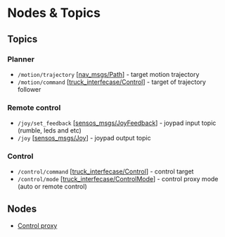 # Nodes & Topics

## Topics

### Planner
- `/motion/trajectory` [[nav_msgs/Path]([nav_msgs/Path](http://docs.ros.org/en/lunar/api/nav_msgs/html/msg/Path.html))] - target motion trajectory
- `/motion/command` [[truck_interfecase/Control](https://github.com/robotics-laboratory/truck/blob/master/packages/truck_interfaces/msg/Control.msg)] - target of trajectory follower

### Remote control
- `/joy/set_feedback` [[sensos_msgs/JoyFeedback](http://docs.ros.org/en/melodic/api/sensor_msgs/html/msg/JoyFeedback.html)] - joypad input topic (rumble, leds and etc) 
- `/joy` [[sensos_msgs/Joy](http://docs.ros.org/en/melodic/api/sensor_msgs/html/msg/Joy.html)] - joypad output topic

### Control
- `/control/command` [[truck_interfecase/Control](https://github.com/robotics-laboratory/truck/blob/master/packages/truck_interfaces/msg/Control.msg)] - control target
- `/control/mode` [[truck_interfecase/ControlMode](https://github.com/robotics-laboratory/truck/blob/master/packages/truck_interfaces/msg/ControlMode.msg)] - control proxy mode (auto or remote control)

## Nodes
- [Control proxy](../packages/control_proxy/readme.md)
